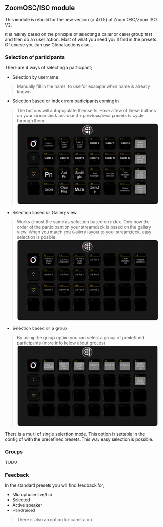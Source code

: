 ## ZoomOSC/ISO module

This module is rebuild for the new version (> 4.0.5) of Zoom OSC/Zoom ISO V2.

It is mainly based on the principle of selecting a caller or caller group first and then do an user action. Most of what you need you'll find in the presets. Of course you can use Global actions also.

### Selection of participants

There are 4 ways of selecting a participant;

* Selection by username
> Manually fill in the name, to use for example when name is already known 

* Selection based on index from participants coming in
> The buttons will autopopulate themselfs. Have a few of these buttons on your streamdeck and use the previous/next presets to cycle through them.
![Selection of Participants](images/Example1.png)

* Selection based on Gallery view
> Works almost the same as selection based on index. Only now the order of the participant on your streamdeck is based on the gallery view. When you match you Gallery layout to your streamdeck, easy selection is posible.
![Gallery selection](images/Example3.png)

* Selection based on a group
> By using the group option you can select a group of predefined participants (more info below about groups)
![Group selection](images/Example2.png)

There is a multi of single selection mode. This option is settable in the config of with the predefined presets. This way easy selection is possible.

### Groups
TODO

### Feedback
In the standard presets you will find feedback for;
* Microphone live/hot
* Selected
* Active speaker
* Handraised

>There is also an option for camera on.